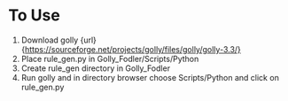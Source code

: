 # To Use 
1. Download golly {url}{https://sourceforge.net/projects/golly/files/golly/golly-3.3/}
2. Place rule_gen.py in Golly_Fodler/Scripts/Python
3. Create rule_gen directory in Golly_Fodler
4. Run golly and in directory browser choose Scripts/Python and click on rule_gen.py